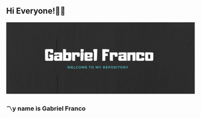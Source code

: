 ## Hi Everyone!:beginner::100:

<img src="https://github.com/GaboIFC16/GabolFC16/blob/master/Pastel%20Red%20and%20Pink%20Photo%20Vintage%20Bike%20Facebook%20Cover.png"/>

### :part_alternation_mark:y name is Gabriel Franco
